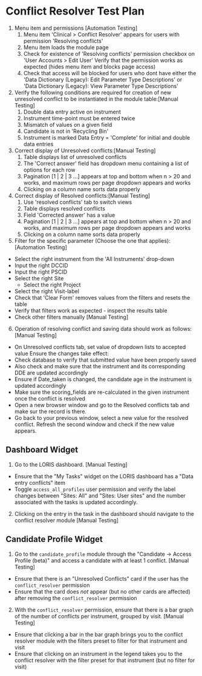 # Conflict Resolver Test Plan

1. Menu item and permissions [Automation Testing]
    1. Menu item 'Clinical > Conflict Resolver' appears for users with permission 'Resolving conflicts'
    2. Menu item loads the module page
    3. Check for existence of 'Resolving conflicts' permission checkbox on 'User Accounts > Edit User'
       Verify that the permission works as expected (hides menu item and blocks page access)
    4. Check that access will be blocked for users who dont have either the 'Data Dictionary (Legacy): Edit Parameter Type Descriptions' or 'Data Dictionary (Legacy): View Parameter Type Descriptions'
2. Verify the following conditions are required for creation of new unresolved conflict
   to be instantiated in the module table:[Manual Testing]
    1. Double data entry active on instrument
    2. Instrument time-point must be entered twice
    3. Mismatch of values on a given field
    4. Candidate is not in 'Recycling Bin'
    5. Instrument is marked Data Entry = 'Complete' for initial and double data entries
3. Correct display of Unresolved conflicts:[Manual Testing]
    1. Table displays list of unresolved conflicts
    2. The 'Correct answer' field has dropdown menu containing a list of options for each row
    3. Pagination [1 | 2 | 3 ...] appears at top and bottom when n > 20 and works, and maximum rows per page dropdown appears and works
    4. Clicking on a column name sorts data properly
4. Correct display of Resolved conflicts:[Manual Testing]
    1. Use 'resolved conflicts' tab to switch views
    2. Table displays resolved conflicts
    3. Field 'Corrected answer' has a value
    4. Pagination [1 | 2 | 3 ...] appears at top and bottom when n > 20 and works, and maximum rows per page dropdown appears and works
    5. Clicking on a column name sorts data properly
5. Filter for the specific parameter (Choose the one that applies):[Automation Testing]
  - Select the right instrument from the 'All Instruments' drop-down
  - Input the right DCCID
  - Input the right PSCID
  - Select the right Site
    - Select the right Project
  - Select the right Visit-label
  - Check that 'Clear Form' removes values from the filters and resets the table
  - Verify that filters work as expected - inspect the results table
  - Check other filters manually [Manual Testing]
6. Operation of resolving conflict and saving data should work as follows:[Manual Testing]
 - On Unresolved conflicts tab, set value of dropdown lists to accepted value
 Ensure the changes take effect:
 - Check database to verify that submitted value have been properly saved
 - Also check and make sure that the instrument and its corresponding DDE are updated accordingly
 - Ensure if Date_taken is changed, the candidate age in the instrument is updated accordingly
 - Make sure the scoring_fields are re-calculated in the given instrument once the conflict is resolved
 - Open a new browser window and go to the Resolved conflicts tab and make sur the record is there.
 - Go back to your previous window, select a new value for the resolved conflict. Refresh the second window and check if the new value appears. 

## Dashboard Widget

1. Go to the LORIS dashboard. [Manual Testing]
 - Ensure that the "My Tasks" widget on the LORIS dashboard has a "Data entry conflicts"
   item
 - Toggle `access_all_profiles` user permission and verify the label changes between "Sites: All"
   and "Sites: User sites" and the number associated with the tasks is updated accordingly.
2. Clicking on the entry in the task in the dashboard should navigate to the conflict resolver
   module [Manual Testing]

## Candidate Profile Widget
1. Go to the `candidate_profile` module through the "Candidate -> Access Profile (beta)" and
   access a candidate with at least 1 conflict. [Manual Testing]
  - Ensure that there is an "Unresolved Conflicts" card if the user has the `conflict_resolver`
    permission
  - Ensure that the card does *not* appear (but no other cards are affected) after removing
    the `conflict_resolver` permission
2. With the `conflict_resolver` permission, ensure that there is a bar graph of the number
   of conflicts per instrument, grouped by visit. [Manual Testing]
  - Ensure that clicking a bar in the bar graph brings you to the conflict resolver module
    with the filters preset to filter for that instrument and visit
  - Ensure that clicking on an instrument in the legend takes you to the conflict resolver
    with the filter preset for that instrument (but no filter for visit)

